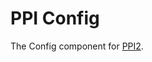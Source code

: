 PPI Config
==========

[@ppi]: http://ppi.io/  "PPI Framework - The PHP Meta Framework"

The Config component for [PPI2][@ppi].